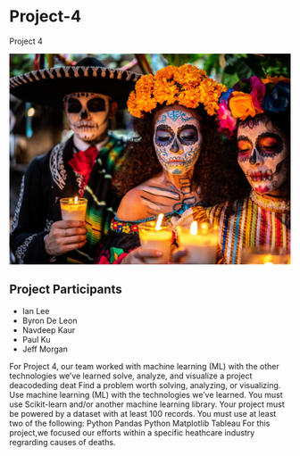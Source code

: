 # Project-4
Project 4

![output](dia-de-los-muertos-traditional.jpg)


## Project Participants
 * Ian Lee
 * Byron De Leon
 * Navdeep Kaur
 * Paul Ku
 * Jeff Morgan

For Project 4, our team worked with machine learning (ML) with the other technologies we’ve learned solve, analyze, and visualize a project deacodeding deat
Find a problem worth solving, analyzing, or visualizing.
Use machine learning (ML) with the technologies we’ve learned.
You must use Scikit-learn and/or another machine learning library.
Your project must be powered by a dataset with at least 100 records.
You must use at least two of the following:
Python Pandas
Python Matplotlib
Tableau
For this project,we focused our efforts within a specific heathcare industry regrarding causes of deaths.
